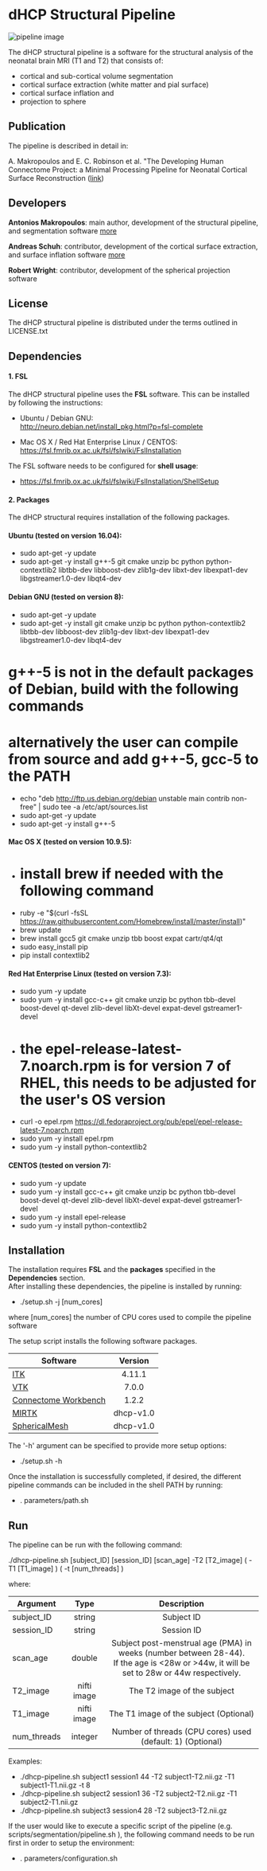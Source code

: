 # dHCP Structural Pipeline

![pipeline image](structural_pipeline.png)

The dHCP structural pipeline is a software for the structural analysis of the neonatal brain MRI (T1 and T2) that consists of:<br>
* cortical and sub-cortical volume segmentation
* cortical surface extraction (white matter and pial surface)
* cortical surface inflation and 
* projection to sphere

## Publication
The pipeline is described in detail in:

A. Makropoulos and E. C. Robinson et al. "The Developing Human Connectome Project: a Minimal Processing Pipeline for Neonatal Cortical Surface Reconstruction (<a href="http://biorxiv.org/content/early/2017/04/07/125526">link</a>)

## Developers
<b>Antonios Makropoulos</b>: main author, development of the structural pipeline, and segmentation software <a href="http://antoniosmakropoulos.com">more</a>

<b>Andreas Schuh</b>: contributor, development of the cortical surface extraction, and surface inflation software <a href="http://andreasschuh.com">more</a>

<b>Robert Wright</b>: contributor, development of the spherical projection software

## License
The dHCP structural pipeline is distributed under the terms outlined in LICENSE.txt


## Dependencies
#### 1. FSL
The dHCP structural pipeline uses the <b>FSL</b> software. This can be installed by following the instructions:

* Ubuntu / Debian GNU: <br />
  http://neuro.debian.net/install_pkg.html?p=fsl-complete

* Mac OS X / Red Hat Enterprise Linux / CENTOS: <br />
  https://fsl.fmrib.ox.ac.uk/fsl/fslwiki/FslInstallation

The FSL software needs to be configured for <b>shell usage</b>:
* https://fsl.fmrib.ox.ac.uk/fsl/fslwiki/FslInstallation/ShellSetup

#### 2. Packages
The dHCP structural requires installation of the following packages.
#### Ubuntu (tested on version 16.04):
* sudo apt-get -y update
* sudo apt-get -y install g++-5 git cmake unzip bc python python-contextlib2 libtbb-dev libboost-dev zlib1g-dev libxt-dev libexpat1-dev libgstreamer1.0-dev libqt4-dev

#### Debian GNU (tested on version 8):
* sudo apt-get -y update
* sudo apt-get -y install git cmake unzip bc python python-contextlib2 libtbb-dev libboost-dev zlib1g-dev libxt-dev libexpat1-dev libgstreamer1.0-dev libqt4-dev
# g++-5 is not in the default packages of Debian, build with the following commands
# alternatively the user can compile from source and add g++-5, gcc-5 to the PATH
* echo "deb http://ftp.us.debian.org/debian unstable main contrib non-free" | sudo tee -a /etc/apt/sources.list
* sudo apt-get -y update
* sudo apt-get -y install g++-5

#### Mac OS X (tested on version 10.9.5):
* # install brew if needed with the following command
* ruby -e "$(curl -fsSL https://raw.githubusercontent.com/Homebrew/install/master/install)"
* brew update
* brew install gcc5 git cmake unzip tbb boost expat cartr/qt4/qt
* sudo easy_install pip
* pip install contextlib2

#### Red Hat Enterprise Linux (tested on version 7.3):
* sudo yum -y update
* sudo yum -y install gcc-c++ git cmake unzip bc python tbb-devel boost-devel qt-devel zlib-devel libXt-devel expat-devel gstreamer1-devel
* # the epel-release-latest-7.noarch.rpm is for version 7 of RHEL, this needs to be adjusted for the user's OS version
* curl -o epel.rpm https://dl.fedoraproject.org/pub/epel/epel-release-latest-7.noarch.rpm
* sudo yum -y install epel.rpm
* sudo yum -y install python-contextlib2

#### CENTOS (tested on version 7):
* sudo yum -y update
* sudo yum -y install gcc-c++ git cmake unzip bc python tbb-devel boost-devel qt-devel zlib-devel libXt-devel expat-devel gstreamer1-devel 
* sudo yum -y install epel-release
* sudo yum -y install python-contextlib2

## Installation
The installation requires <b>FSL</b> and the <b>packages</b> specified in the <b>Dependencies</b> section.<br>
After installing these dependencies, the pipeline is installed by running:
* ./setup.sh -j [num_cores] 

where [num_cores] the number of CPU cores used to compile the pipeline software 
<br>

The setup script installs the following software packages.
   
| Software        | Version           
| ------------- |:-------------:|
| <a href="https://github.com/InsightSoftwareConsortium/ITK">ITK</a>      | 4.11.1 
| <a href="https://github.com/Kitware/VTK">VTK</a>      | 7.0.0     
| <a href="https://github.com/Washington-University/workbench">Connectome Workbench</a>  | 1.2.2  
| <a href="https://github.com/BioMedIA/MIRTK">MIRTK</a>  | dhcp-v1.0
| <a href="https://gitlab.doc.ic.ac.uk/am411/SphericalMesh/">SphericalMesh</a>  | dhcp-v1.0

The '-h' argument can be specified to provide more setup options:
* ./setup.sh -h

Once the installation is successfully completed, if desired, the different pipeline commands can be included in the shell PATH by running:
* . parameters/path.sh


## Run

The pipeline can be run with the following command:

./dhcp-pipeline.sh [subject_ID] [session_ID] [scan_age] -T2 [T2_image] \( -T1 [T1_image] \) \( -t [num_threads] \)

where:

| Argument        | Type      | Description     
| ------------- |:-------------:| :-------------:|
| subject_ID| string | Subject ID
| session_ID| string | Session ID
| scan_age| double |Subject post-menstrual age (PMA) in weeks (number between 28-44). <br>If the age is <28w or >44w, it will be set to 28w or 44w respectively.
| T2_image| nifti image | The T2 image of the subject
| T1_image| nifti image |The T1 image of the subject (Optional)
| num_threads| integer |Number of threads (CPU cores) used (default: 1) (Optional)

Examples:
* ./dhcp-pipeline.sh subject1 session1 44 -T2 subject1-T2.nii.gz -T1 subject1-T1.nii.gz -t 8
* ./dhcp-pipeline.sh subject2 session1 36 -T2 subject2-T2.nii.gz -T1 subject2-T1.nii.gz 
* ./dhcp-pipeline.sh subject3 session4 28 -T2 subject3-T2.nii.gz 

If the user would like to execute a specific script of the pipeline (e.g. scripts/segmentation/pipeline.sh ), the following command needs to be run first in order to setup the environment:
* . parameters/configuration.sh
